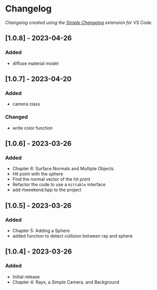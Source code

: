 # Changelog

*Changelog created using the [Simple Changelog](https://marketplace.visualstudio.com/items?itemName=tobiaswaelde.vscode-simple-changelog) extension for VS Code.*

## [1.0.8] - 2023-04-26
### Added
- diffuse material model


## [1.0.7] - 2023-04-20
### Added
- camera class

### Changed
- write color function


## [1.0.6] - 2023-03-26
### Added
- Chapter 6: Surface Normals and Multiple Objects
- Hit point with the sphere
- Find the normal vector of the hit point
- Refactor the code to use a `Hittable` interface
- add rtweekend.hpp to the project


## [1.0.5] - 2023-03-26
### Added
- Chapter 5: Adding a Sphere
- added function to detect collision between ray and sphere


## [1.0.4] - 2023-03-26
### Added
- Initial release
- Chapter 4: Rays, a Simple Camera, and Background